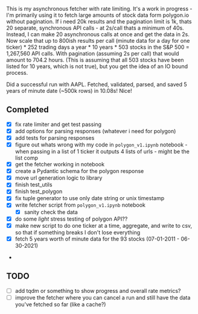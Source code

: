 This is my asynchronous fetcher with rate limiting. It's a work in progress - I'm primarily using it to fetch large amounts of stock data form polygon.io without pagination. If i need 20k results and the pagination limit is 1k, thats 20 separate, synchronous API calls - at 2s/call thats a minimum of 40s. Instead, I can make 20 asynchronous calls at once and get the data in 2s. Now scale that up to 800ish results per call (minute data for a day for one ticker) * 252 trading days a year * 10 years * 503 stocks in the S&P 500 = 1,267,560 API calls. With pagination (assuming 2s per call) that would amount to 704.2 hours. (This is assuming that all 503 stocks have been listed for 10 years, which is not true), but you get the idea of an IO bound process.

Did a successful run with AAPL. Fetched, validated, parsed, and saved 5 years of minute date (~500k rows) in 10.08s! Nice!

## Completed
- [X] fix rate limiter and get test passing
- [X] add options for parsing responses (whatever i need for polygon)
- [X] add tests for parsing responses
- [X] figure out whats wrong with  my code in `polygon_v1.ipynb` notebook - when passing in a list of 1 ticker it outputs 4 lists of urls - might be the list comp
- [X] get the fetcher working in notebook
- [X] create a Pydantic schema for the polygon response
- [X] move url generation logic to library
- [X] finish test_utils
- [X] finish test_polygon
- [X] fix tuple generator to use only date string or unix timestamp
- [X] write fetcher script from `polygon_v1.ipynb` notebook
  - [X] sanity check the data
- [X] do some *light* stress testing of polygon API??
- [X] make new script to do one ticker at a time, aggregate, and write to csv, so that if something breaks I don't lose everything 
- [X] fetch 5 years worth of minute data for the 93 stocks (07-01-2011 - 06-30-2021)
- 
## TODO 
- [ ] add tqdm or something to show progress and overall rate metrics?
- [ ] improve the fetcher where you can cancel a run and still have the data you've fetched so far (like a cache?)